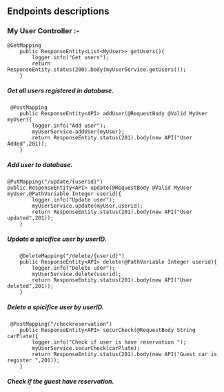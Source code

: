 ## Endpoints descriptions
### My User Controller :- 

    @GetMapping
        public ResponseEntity<List<MyUser>> getUsers(){
            logger.info("Get users");
            return ResponseEntity.status(200).body(myUserService.getUsers());
        }
#####  Get all users registered in database.

     @PostMapping
        public ResponseEntity<API> addUser(@RequestBody @Valid MyUser myUser){
            logger.info("Add user");
            myUserService.addUser(myUser);
            return ResponseEntity.status(201).body(new API("User Added",201));
        }
#####  Add user to database.

    @PutMapping("/update/{userid}")
    public ResponseEntity<API> update(@RequestBody @Valid MyUser myUser,@PathVariable Integer userid){
            logger.info("Update user");
            myUserService.update(myUser,userid);
            return ResponseEntity.status(201).body(new API("User updated",201));
        }
##### Update a spicifice user by userID.

        @DeleteMapping("/delete/{userid}")
        public ResponseEntity<API> delete(@PathVariable Integer userid){
            logger.info("Delete user");
            myUserService.delete(userid);
            return ResponseEntity.status(201).body(new API("User deleted",201));
        }
##### Delete a spicifice user by userID.

     @PostMapping("/checkreservation")
        public ResponseEntity<API> securCheck(@RequestBody String carPlate){
            logger.info("Check if user is have reservation ");
            myUserService.securCheck(carPlate);
            return ResponseEntity.status(201).body(new API("Guest car is register ",201));
        }
##### Check if the guest have reservation.
